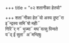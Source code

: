 +++
title = "०२ शतानीका हेतयो"

+++
शता᳓नीका हेत᳓यो अस्य दुष्ट᳓रा  
इ᳓न्द्रस्य समि᳓षो महीः᳓  
गिरि᳓र् न᳓ भुज्मा᳓ मघ᳓वत्सु पिन्वते  
य᳓द् ईं सुता᳓ अ᳓मन्दिषुः